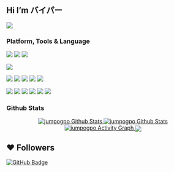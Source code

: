 ## Hi I’m バイパー

<p align="top">
    <a href="https://github.com/jumpogpo">
        <img src="https://count.getloli.com/get/@jumpogpo?theme=rule34">
    </a>
</p>

<!-- TODO: Make technologies links takes you to repositories -->
### Platform, Tools & Language

[![](https://img.shields.io/badge/macOS-Air%20M2%2013.6-292e33?style=flat-square&logo=apple&logoColor=ffffff)](https://www.apple.com/macos/big-sur/)
[![](https://img.shields.io/badge/Windows-10-4e9eee?style=flat-square&logo=windows&logoColor=ffffff)](https://www.microsoft.com/windows/windows-10)
[![](https://img.shields.io/badge/IDE-Visual%20Studio%20Code-blue?style=flat-square&logo=visual-studio-code&logoColor=ffffff)](https://code.visualstudio.com/)

[![](https://img.shields.io/badge/iPhone-13%20ProMax-999999?style=flat-square&logo=apple&logoColor=ffffff)](https://www.apple.com/)

[![](https://img.shields.io/badge/-TypeScript-3178C6?style=flat-square&logo=typescript&logoColor=ffffff)](https://www.typescriptlang.org/)
[![](https://img.shields.io/badge/Python-3776AB?style=flat-square&logo=python&logoColor=ffffff)](https://www.python.org/)
[![](https://img.shields.io/badge/Lua-2C2D72?style=flat-square&logo=lua&logoColor=ffffff)](https://www.lua.org/)
[![](https://img.shields.io/badge/-JavaScript-F7DF1E?style=flat-square&logo=javascript&logoColor=ffffff)](https://www.ecma-international.org/)
[![](https://img.shields.io/badge/-Node.js-339933?style=flat-square&logo=node.js&logoColor=ffffff)](https://nodejs.org/)

[![](https://img.shields.io/badge/NestJS-E0234E?style=flat-square&logo=Nestjs&logoColor=ffffff)](https://nestjs.com/)
[![](https://img.shields.io/badge/MySQL-4479A1?style=flat-square&logo=mysql&logoColor=ffffff)](https://www.mysql.com/)
[![](https://img.shields.io/badge/-MongoDB-47A248?style=flat-square&logo=mongodb&logoColor=ffffff)](https://www.mongodb.com/)
[![](https://img.shields.io/badge/-NPM-CB3837?style=flat-square&logo=npm&logoColor=ffffff)](https://npmjs.com/)
[![](https://img.shields.io/badge/-Git-F05032?style=flat-square&logo=git&logoColor=ffffff)](https://git-scm.com/)
[![](https://img.shields.io/badge/-Linux-FCC624?style=flat-square&logo=linux&logoColor=ffffff)](https://www.linuxfoundation.org/)

### Github Stats

<p align="center">
    <a href="https://github.com/jumpogpo/">
        <img alt="jumpogpo Github Stats" src="https://github-readme-stats.vercel.app/api?username=jumpogpo&show_icons=true&theme=dark"/>
    </a>
    <a href="https://github.com/jumpogpo/">
        <img alt="jumpogpo Github Stats" src="https://github-readme-stats.vercel.app/api/top-langs/?username=jumpogpo&langs_count=100&theme=dark"/>
    </a>
    <a href="https://github.com/jumpogpo/">
        <img alt="jumpogpo Activity Graph" src="https://activity-graph.herokuapp.com/graph?username=jumpogpo&bg_color=0000&color=b5b5b5&line=ffffff&point=78fe96&hide_border=true&theme=dark"/>
    </a>
    <img align="center" src="https://discord.c99.nl/widget/theme-3/432049960012349450.png"><br>
</p>

## ❤ Followers
<!-- <a href="https://github.com/jumpogpo/">
    ## <img src="https://komarev.com/ghpvc/?username=jumpogpo">
## </a> -->
<a href="https://github.com/jumpogpo/">
    <img src="https://img.shields.io/github/followers/jumpogpo?label=Followers&style=social" alt="GitHub Badge">
</a>

